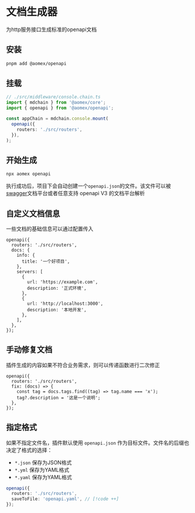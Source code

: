 # 文档生成器

为http服务接口生成标准的openapi文档

## 安装

```bash
pnpm add @aomex/openapi
```

## 挂载

```typescript
// ./src/middleware/console.chain.ts
import { mdchain } from '@aomex/core';
import { openapi } from '@aomex/openapi';

const appChain = mdchain.console.mount(
  openapi({
    routers: './src/routers',
  }),
);
```

## 开始生成

```bash
npx aomex openapi
```

执行成功后，项目下会自动创建一个`openapi.json`的文件。该文件可以被 [swagger](https://petstore.swagger.io/)文档平台或者任意支持 openapi V3 的文档平台解析

## 自定义文档信息

一些文档的基础信息可以通过配置传入

```typescript{3}
openapi({
  routers: './src/routers',
  docs: {
    info: {
      title: '一个好项目',
    },
    servers: [
      {
        url: 'https://example.com',
        description: '正式环境',
      },
      {
        url: 'http://localhost:3000',
        description: '本地开发',
      },
    ],
  },
});
```

## 手动修复文档

插件生成的内容如果不符合业务需求，则可以传递函数进行二次修正

```typescript{3}
openapi({
  routers: './src/routers',
  fix: (docs) => {
    const tag = docs.tags.find((tag) => tag.name === 'x');
    tag?.description = '这是一个说明';
  },
});
```

## 指定格式

如果不指定文件名，插件默认使用 `openapi.json` 作为目标文件。文件名的后缀也决定了格式的选择：

- `*.json` 保存为JSON格式
- `*.yml` 保存为YAML格式
- `*.yaml` 保存为YAML格式

```typescript
openapi({
  routers: './src/routers',
  saveToFile: 'openapi.yaml', // [!code ++]
});
```
